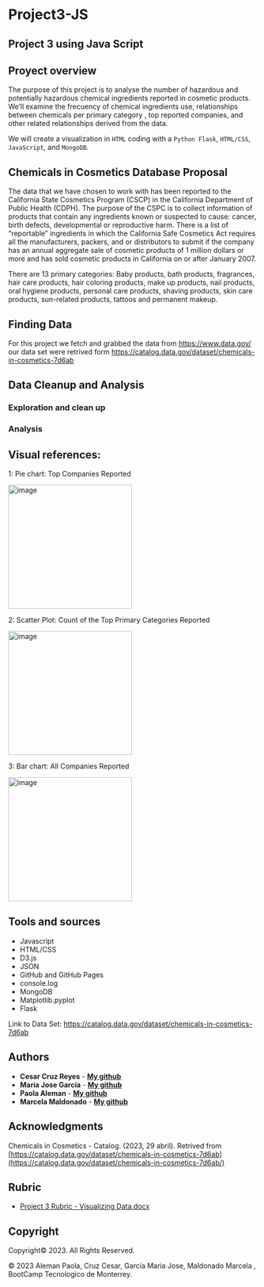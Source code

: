 # Project3-JS

## Project 3 using Java Script

## Proyect overview 
The purpose of this project is to analyse the number of   hazardous and potentially hazardous chemical ingredients reported in cosmetic products. We’ll examine the frecuency of chemical ingredients use, relationships between chemicals per primary category , top reported companies,  and other related relationships derived from the data.

We will create a visualization  in `HTML` coding with  a `Python Flask`, `HTML/CSS`, `JavaScript`, and  `MongoDB`.

## Chemicals in Cosmetics Database Proposal
The data that we have chosen to work with has been reported to the California State Cosmetics Program (CSCP) in the California Department of Public Health (CDPH). 
The purpose of the CSPC is to collect information of products that contain any ingredients known or suspected to cause: cancer, birth defects, developmental or reproductive harm. There is a list of “reportable” ingredients in which the California Safe Cosmetics Act requires all the manufacturers, packers, and or distributors to submit if the company has an annual aggregate sale of cosmetic products of 1 million dollars or more and has sold cosmetic products in California on or after January 2007. 

There are 13 primary categories: Baby products, bath products, fragrances, hair care products, hair coloring products, make up products, nail products, oral hygiene products, personal care products, shaving products, skin care products, sun-related products, tattoos and permanent makeup. 

## Finding Data
For this project we fetch and grabbed the data from  https://www.data.gov/ our data set were retrived form https://catalog.data.gov/dataset/chemicals-in-cosmetics-7d6ab

## Data Cleanup and Analysis

### Exploration and clean up

### Analysis


## Visual references:

1: Pie chart: Top Companies Reported

<img width ="250" alt ="image" src="https://user-images.githubusercontent.com/119386031/236638927-4cbbf0be-2bef-41c4-9cbb-6374f0373d05.png">

2: Scatter Plot: Count of the Top Primary Categories Reported

<img width ="250" alt ="image" src="https://user-images.githubusercontent.com/119386031/236638796-2d188b44-5c79-49c7-b49a-e36472410f18.png">

3: Bar chart: All Companies Reported

<img width ="250" alt ="image" src="https://user-images.githubusercontent.com/119386031/236639016-ad4e2230-8ac2-40a1-a947-76bd726fd835.png">


## Tools and sources

* Javascript
* HTML/CSS
* D3.js
* JSON
* GitHub and GitHub Pages
* console.log
* MongoDB
* Matplotlib.pyplot
* Flask


Link to Data Set:
https://catalog.data.gov/dataset/chemicals-in-cosmetics-7d6ab

## Authors

* **Cesar Cruz Reyes** - **[My github](https://github.com/CsarCruz "GitHub for Cesar Cruz")**
* **Maria Jose García** - **[My github](https://github.com/MajoGarciaMontes "GitHub for Majo García")**
* **Paola Aleman** - **[My github](https://github.com/paoaleman19 "GitHub for Pao Aleman")**
* **Marcela Maldonado** - **[My github](https://github.com/Marce1301 "GitHub for Marcela Maldonado")**

## Acknowledgments

Chemicals in Cosmetics - Catalog. (2023, 29 abril). Retrived from [https://catalog.data.gov/dataset/chemicals-in-cosmetics-7d6ab](https://catalog.data.gov/dataset/chemicals-in-cosmetics-7d6ab/)


## Rubric
* [Project 3 Rubric - Visualizing Data.docx](https://github.com/paoaleman19/Project3-JS/files/11402900/Project.3.Rubric.-.Visualizing.Data.docx)

## Copyright

Copyright:copyright: 2023. All Rights Reserved.

© 2023  Aleman Paola, Cruz Cesar, García Maria Jose, Maldonado Marcela , BootCamp Tecnologico de Monterrey.

